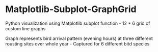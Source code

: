# Matplotlib-Subplot-GraphGrid
Python visualization using Matplotlib subplot function - 12 * 6 grid of custom line graphs

Graph represents bird arrival pattern (evening hours) at three different rousting sites over whole year - Captured for 6 different bitd species
